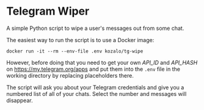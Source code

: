 Telegram Wiper
==============

A simple Python script to wipe a user's messages out from some chat.

The easiest way to run the script is to use a Docker image:

```shell
docker run -it --rm --env-file .env kozalo/tg-wipe
```

However, before doing that you need to get your own *API_ID* and *API_HASH* on https://my.telegram.org/apps and put them
into the `.env` file in the working directory by replacing placeholders there.

The script will ask you about your Telegram credentials and give you a numbered list of all of your chats. Select the
number and messages will disappear.
